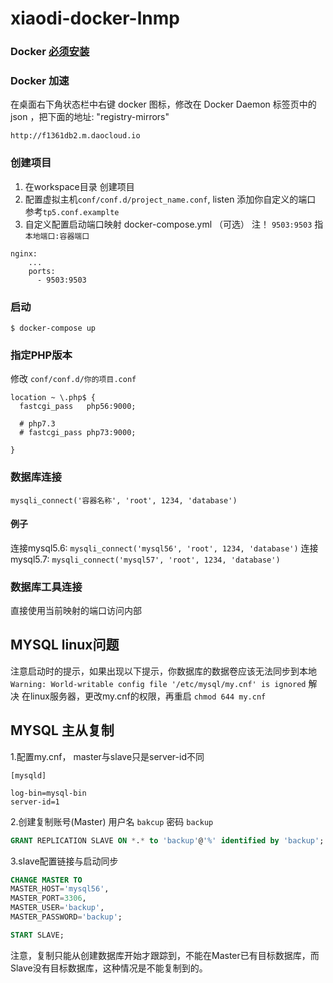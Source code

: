 # xiaodi-docker-lnmp

### Docker [必须安装](https://download.docker.com/win/stable/Docker%20for%20Windows%20Installer.exe)

### Docker 加速
在桌面右下角状态栏中右键 docker 图标，修改在 Docker Daemon 标签页中的 json ，把下面的地址:
"registry-mirrors"
~~~
http://f1361db2.m.daocloud.io
~~~

### 创建项目
1. 在workspace目录 创建项目
2. 配置虚拟主机```conf/conf.d/project_name.conf```, listen 添加你自定义的端口 参考```tp5.conf.examplte```
3. 自定义配置启动端口映射 docker-compose.yml （可选）
注！ ```9503:9503``` 指 ```本地端口:容器端口```
~~~
nginx:
    ...
    ports:
      - 9503:9503
~~~

### 启动
~~~
$ docker-compose up
~~~

### 指定PHP版本
修改 ```conf/conf.d/你的项目.conf```
~~~
location ~ \.php$ {
  fastcgi_pass   php56:9000;

  # php7.3
  # fastcgi_pass php73:9000;

}
~~~

### 数据库连接
~~~
mysqli_connect('容器名称', 'root', 1234, 'database')
~~~
#### 例子
连接mysql5.6: ```mysqli_connect('mysql56', 'root', 1234, 'database')```
连接mysql5.7: ```mysqli_connect('mysql57', 'root', 1234, 'database')```

### 数据库工具连接
直接使用当前映射的端口访问内部

## MYSQL linux问题
注意启动时的提示，如果出现以下提示，你数据库的数据卷应该无法同步到本地
`Warning: World-writable config file '/etc/mysql/my.cnf' is ignored`
解决
在linux服务器，更改my.cnf的权限，再重启
`chmod 644 my.cnf`

## MYSQL 主从复制
1.配置my.cnf， master与slave只是server-id不同
```
[mysqld]

log-bin=mysql-bin
server-id=1
```
2.创建复制账号(Master) 用户名 `bakcup` 密码 `backup`
```sql
GRANT REPLICATION SLAVE ON *.* to 'backup'@'%' identified by 'backup';
```
3.slave配置链接与启动同步
```sql
CHANGE MASTER TO 
MASTER_HOST='mysql56',
MASTER_PORT=3306,
MASTER_USER='backup',
MASTER_PASSWORD='backup';
```

```sql
START SLAVE;
```
注意，复制只能从创建数据库开始才跟踪到，不能在Master已有目标数据库，而Slave没有目标数据库，这种情况是不能复制到的。
